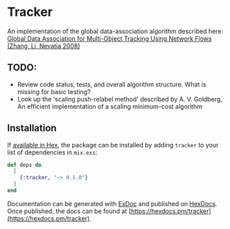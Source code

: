 # Tracker

An implementation of the global data-association algorithm described here:  
[Global Data Association for Multi-Object Tracking Using Network Flows (Zhang, Li, Nevatia 2008)](http://vision.cse.psu.edu/courses/Tracking/vlpr12/lzhang_cvpr08global.pdf)

## TODO:
 * Review code status, tests, and overall algorithm structure. What is missing for basic testing?
 * Look up the 'scaling push-relabel method' described by A. V. Goldberg, An efficient implementation of a scaling minimum-cost algorithm

## Installation

If [available in Hex](https://hex.pm/docs/publish), the package can be installed
by adding `tracker` to your list of dependencies in `mix.exs`:

```elixir
def deps do
  [
    {:tracker, "~> 0.1.0"}
  ]
end
```

Documentation can be generated with [ExDoc](https://github.com/elixir-lang/ex_doc)
and published on [HexDocs](https://hexdocs.pm). Once published, the docs can
be found at [https://hexdocs.pm/tracker](https://hexdocs.pm/tracker).
